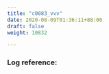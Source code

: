 ```yaml
---
title: "c0083_vvv"
date: 2020-08-09T01:36:11+88:00
draft: false
weight: 10832

---
```


### Log reference: <no value>

```
